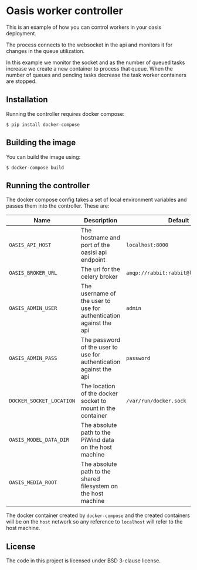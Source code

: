 # Oasis worker controller

This is an example of how you can control workers in your oasis deployment.

The process connects to the websocket in the api and monitors it for changes
in the queue utilization.

In this example we monitor the socket and as the number of queued tasks increase
we create a new container to process that queue. When the number of queues and
pending tasks decrease the task worker containers are stopped.

## Installation

Running the controller requires docker compose:

    $ pip install docker-compose
    
## Building the image

You can build the image using:

    $ docker-compose build
    
## Running the controller

The docker compose config takes a set of local environment variables and passes 
them into the controller. These are:

| Name | Description | Default |
|------|-------------|---------|
| `OASIS_API_HOST` | The hostname and port of the oasisi api endpoint | `localhost:8000` |
| `OASIS_BROKER_URL` | The url for the celery broker | `amqp://rabbit:rabbit@localhost:5672` | 
| `OASIS_ADMIN_USER` | The username of the user to use for authentication against the api | `admin` |
| `OASIS_ADMIN_PASS` | The password of the user to use for authentication against the api | `password` |
| `DOCKER_SOCKET_LOCATION` | The location of the docker socket to mount in the container | `/var/run/docker.sock` |
| `OASIS_MODEL_DATA_DIR` | The absolute path to the PiWind data on the host machine | |
| `OASIS_MEDIA_ROOT` | The absolute path to the shared filesystem on the host machine | |

The docker container created by `docker-compose` and the created containers will
be on the `host` network so any reference to `localhost` will refer to the host
machine.

## License

The code in this project is licensed under BSD 3-clause license.